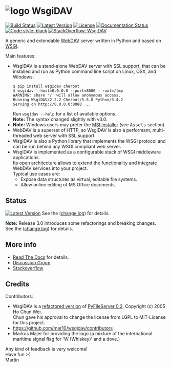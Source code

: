 # ![logo](https://raw.githubusercontent.com/mar10/wsgidav/master/doc/logo.png) WsgiDAV
[![Build Status](https://travis-ci.org/mar10/wsgidav.svg?branch=master)](https://travis-ci.org/mar10/wsgidav)
[![Latest Version](https://img.shields.io/pypi/v/wsgidav.svg)](https://pypi.python.org/pypi/WsgiDAV/)
[![License](https://img.shields.io/pypi/l/wsgidav.svg)](https://github.com/mar10/wsgidav/blob/master/LICENSE)
[![Documentation Status](https://readthedocs.org/projects/wsgidav/badge/?version=latest)](http://wsgidav.readthedocs.io/)
[![Code style: black](https://img.shields.io/badge/code%20style-black-000000.svg)](https://github.com/ambv/black)
[![StackOverflow: WsgiDAV](https://img.shields.io/badge/StackOverflow-WsgiDAV-blue.svg)](https://stackoverflow.com/questions/tagged/WsgiDAV)

A generic and extendable [WebDAV](http://www.ietf.org/rfc/rfc4918.txt) server
written in Python and based on [WSGI](http://www.python.org/dev/peps/pep-3333/).

Main features:

  - WsgiDAV is a stand-alone WebDAV server with SSL support, that can be
    installed and run as Python command line script on Linux, OSX, and Windows:<br>
    ```
    $ pip install wsgidav cheroot
    $ wsgidav --host=0.0.0.0 --port=8080 --root=/tmp
    WARNING: share '/' will allow anonymous access.
    Running WsgiDAV/2.2.2 Cheroot/5.5.0 Python/3.4.2
    Serving on http://0.0.0.0:8080 ...
    ```
    Run `wsgidav --help` for a list of available options.<br>
    **Note:** The syntax changed slightly with v3.0.
  - **Note:** Windows users may prefer the
    [MSI Installer](https://github.com/mar10/wsgidav/releases/latest)
    (see <kbd>Assets</kbd> section).
  - WebDAV is a superset of HTTP, so WsgiDAV is also a performant, multi-threaded
    web server with SSL support.
  - WsgiDAV is also a Python library that implements the WSGI protocol and can
	  be run behind any WSGI compliant web server.<br>
  - WsgiDAV is implemented as a configurable stack of WSGI middleware
    applications.<br>
    Its open architecture allows to extend the functionality and integrate
    WebDAV services into your project.<br>
  	Typical use cases are:
  	- Expose data structures as virtual, editable file systems.
  	- Allow online editing of MS Office documents.


## Status

[![Latest Version](https://img.shields.io/pypi/v/wsgidav.svg)](https://pypi.python.org/pypi/WsgiDAV/)
See the ([change log](https://github.com/mar10/wsgidav/blob/master/CHANGELOG.md)) for details.

**Note:** Release 3.0 introduces some refactorings and breaking changes.<br>
  See the ([change log](https://github.com/mar10/wsgidav/blob/master/CHANGELOG.md)) for details.


## More info

  * [Read The Docs](http://wsgidav.rtfd.org) for details.
  * [Discussion Group](https://groups.google.com/forum/#!forum/wsgidav)
  * [Stackoverflow](http://stackoverflow.com/questions/tagged/wsgidav)


## Credits

Contributors:

  * WsgiDAV is a [refactored version](https://github.com/mar10/wsgidav/blob/master/doc/changelog04.md)
    of [PyFileServer 0.2](https://github.com/cwho/pyfileserver),
    Copyright (c) 2005 Ho Chun Wei.<br>
    Chun gave his approval to change the license from LGPL to MIT-License for
    this project.
  * <https://github.com/mar10/wsgidav/contributors>
  * Markus Majer for providing the logo (a mixture of the international
    maritime signal flag for 'W (Whiskey)' and a dove.)


Any kind of feedback is very welcome!<br>
Have fun  :-)<br>
Martin
